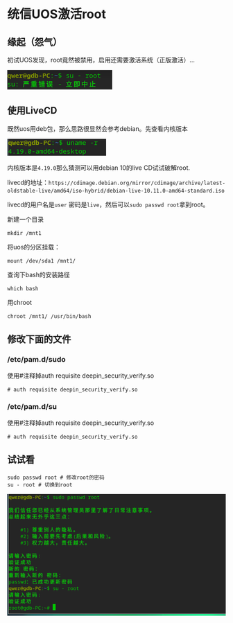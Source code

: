 [comment]: # (Copyright 2022 github.com/liantian-cn)

[comment]: # (Released under Attribution-NonCommercial-ShareAlike 4.0 International)

[comment]: # (email liantian.me+code@gmail.com)

# 统信UOS激活root


## 缘起（怨气）

初试UOS发现，root竟然被禁用，启用还需要激活系统（正版激活）...

![image](20211209205022.png)

## 使用LiveCD

既然uos用deb包，那么思路很显然会参考debian。先查看内核版本

![image](20211209205322.png)

内核版本是`4.19.0`那么猜测可以用debian 10的live CD试试破解root.

livecd的地址：`https://cdimage.debian.org/mirror/cdimage/archive/latest-oldstable-live/amd64/iso-hybrid/debian-live-10.11.0-amd64-standard.iso`

livecd的用户名是`user`
密码是`live`，然后可以`sudo passwd root`拿到root。

新建一个目录

    mkdir /mnt1

将uos的分区挂载：

    mount /dev/sda1 /mnt1/

查询下bash的安装路径

    which bash

用chroot

    chroot /mnt1/ /usr/bin/bash

## 修改下面的文件

### /etc/pam.d/sudo

使用#注释掉auth requisite deepin_security_verify.so

    # auth requisite deepin_security_verify.so

### /etc/pam.d/su

使用#注释掉auth requisite deepin_security_verify.so

    # auth requisite deepin_security_verify.so

## 试试看

    sudo passwd root # 修改root的密码
    su - root # 切换到root

![image](20211209212341.png)
